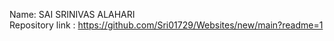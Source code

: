 Name: SAI SRINIVAS ALAHARI  
Repository link : https://github.com/Sri01729/Websites/new/main?readme=1
